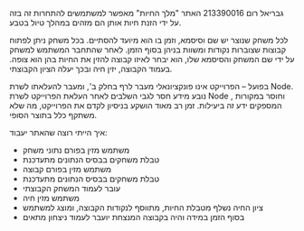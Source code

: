 ﻿גבריאל רום 213390016
האתר "מלך החיות" מאפשר למשתמשים להתחרות זה בזה על ידי הזנת חיות אותן הם מזהים במהלך טיול בטבע.

לכל משחק שנוצר יש שם וסיסמא, וזמן בו הוא מיועד להסתיים. בכל משחק ניתן לפתוח קבוצות שצוברות נקודות ומשוות בניהן בסוף הזמן. לאחר שהתחבר המשתמש למשחק על ידי שם המשחק והסיסמא שלו, הוא יבחר לאיזו קבוצה להזין את החיות בהן הוא צופה. בעמוד הקבוצה, יזין חיה ובכך יעלה הציון הקבוצתי.

בפועל – הפרוייקט אינו פונקציונאלי מעבר לרף בחלק ב', ומעבר להעלאתו לשרת Node. נובע מידע חסר לגבי השלבים לאחר העלאת הפרוייקט לשרת  Node ,  וחוסר במקורות המספקים ידע זה ביעילות. זמן רב מאוד הושקע בניסיון לקדם את הפרוייקט, מה שלא משתקף כלל בתוצר הסופי.

איך הייתי רוצה שהאתר יעבוד:

- משתמש מזין בפורם נתוני משחק
- טבלת משחקים בבסיס הנתונים מתעדכנת
- משתמש מזין בפורם קבוצה
- טבלת משחקים בבסיס הנתונים מתעדכנת
- עובר לעמוד המשחק הקבוצתי
- משתמש מזין חיה
- ציון החיה נשלף מטבלת החיות, מתווסף לנקודות הקבוצה, ומוצג למשתמש 
- בסוף הזמן במידה והיה בקבוצה המנצחת יועבר לעמוד ניצחון מתאים

